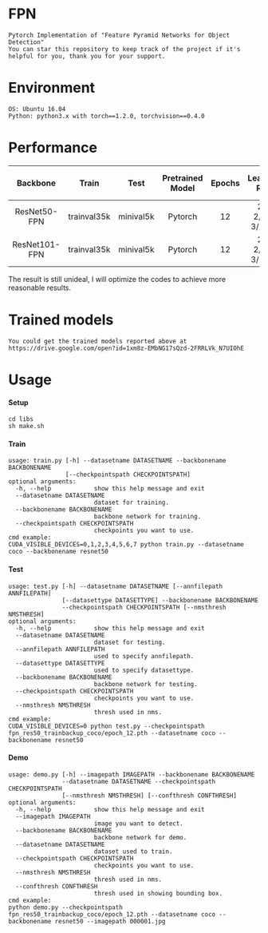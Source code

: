 # FPN
```
Pytorch Implementation of "Feature Pyramid Networks for Object Detection"
You can star this repository to keep track of the project if it's helpful for you, thank you for your support.
```


# Environment
```
OS: Ubuntu 16.04
Python: python3.x with torch==1.2.0, torchvision==0.4.0
```


# Performance
|  Backbone      | Train       |  Test         |  Pretrained Model  |  Epochs  |	Learning Rate		|    RoI per image   |   AP      					|
|  :----:        | :----:      |  :----:       |  :----:    	    |  :----:  |	:----:				|   :----:  		 |   :----: 				    |
| ResNet50-FPN   | trainval35k |  minival5k    |  Pytorch		    |  12	   |	2e-2/2e-3/2e-4   	|	512              |   34.7                       |
| ResNet101-FPN  | trainval35k |  minival5k    |  Pytorch   	    |  12	   |	2e-2/2e-3/2e-4		|	512  			 |	 -							|
The result is still unideal, I will optimize the codes to achieve more reasonable results.


# Trained models
```
You could get the trained models reported above at 
https://drive.google.com/open?id=1xm8z-EMbNG17sQzd-2FRRLVk_N7UIOhE
```


# Usage
#### Setup
```
cd libs
sh make.sh
```
#### Train
```
usage: train.py [-h] --datasetname DATASETNAME --backbonename BACKBONENAME
                [--checkpointspath CHECKPOINTSPATH]
optional arguments:
  -h, --help            show this help message and exit
  --datasetname DATASETNAME
                        dataset for training.
  --backbonename BACKBONENAME
                        backbone network for training.
  --checkpointspath CHECKPOINTSPATH
                        checkpoints you want to use.
cmd example:
CUDA_VISIBLE_DEVICES=0,1,2,3,4,5,6,7 python train.py --datasetname coco --backbonename resnet50
```
#### Test
```
usage: test.py [-h] --datasetname DATASETNAME [--annfilepath ANNFILEPATH]
               [--datasettype DATASETTYPE] --backbonename BACKBONENAME
               --checkpointspath CHECKPOINTSPATH [--nmsthresh NMSTHRESH]
optional arguments:
  -h, --help            show this help message and exit
  --datasetname DATASETNAME
                        dataset for testing.
  --annfilepath ANNFILEPATH
                        used to specify annfilepath.
  --datasettype DATASETTYPE
                        used to specify datasettype.
  --backbonename BACKBONENAME
                        backbone network for testing.
  --checkpointspath CHECKPOINTSPATH
                        checkpoints you want to use.
  --nmsthresh NMSTHRESH
                        thresh used in nms.
cmd example:
CUDA_VISIBLE_DEVICES=0 python test.py --checkpointspath fpn_res50_trainbackup_coco/epoch_12.pth --datasetname coco --backbonename resnet50
```
#### Demo
```
usage: demo.py [-h] --imagepath IMAGEPATH --backbonename BACKBONENAME
               --datasetname DATASETNAME --checkpointspath CHECKPOINTSPATH
               [--nmsthresh NMSTHRESH] [--confthresh CONFTHRESH]
optional arguments:
  -h, --help            show this help message and exit
  --imagepath IMAGEPATH
                        image you want to detect.
  --backbonename BACKBONENAME
                        backbone network for demo.
  --datasetname DATASETNAME
                        dataset used to train.
  --checkpointspath CHECKPOINTSPATH
                        checkpoints you want to use.
  --nmsthresh NMSTHRESH
                        thresh used in nms.
  --confthresh CONFTHRESH
                        thresh used in showing bounding box.
cmd example:
python demo.py --checkpointspath fpn_res50_trainbackup_coco/epoch_12.pth --datasetname coco --backbonename resnet50 --imagepath 000001.jpg
```